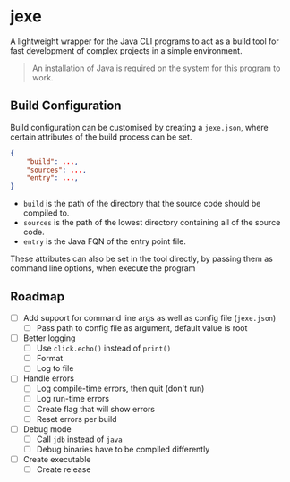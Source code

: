 # jexe

A lightweight wrapper for the Java CLI programs to act as a build tool for fast development of complex projects in a simple environment.

> An installation of Java is required on the system for this program to work.

## Build Configuration

Build configuration can be customised by creating a `jexe.json`, where certain attributes of the build process can be set.

```json
{
    "build": ...,
    "sources": ...,
    "entry": ...,
}
```

- `build` is the path of the directory that the source code should be compiled to.
- `sources` is the path of the lowest directory containing all of the source code.
- `entry` is the Java FQN of the entry point file.

These attributes can also be set in the tool directly, by passing them as command line options, when execute the program

## Roadmap

- [ ] Add support for command line args as well as config file (`jexe.json`)
  - [ ] Pass path to config file as argument, default value is root
- [ ] Better logging
  - [ ] Use `click.echo()` instead of `print()`
  - [ ] Format
  - [ ] Log to file
- [ ] Handle errors
  - [ ] Log compile-time errors, then quit (don't run)
  - [ ] Log run-time errors
  - [ ] Create flag that will show errors
  - [ ] Reset errors per build
- [ ] Debug mode
  - [ ] Call `jdb` instead of `java`
  - [ ] Debug binaries have to be compiled differently
- [ ] Create executable
  - [ ] Create release
